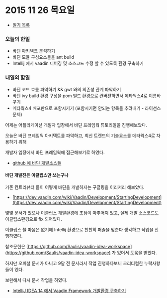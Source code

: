 # 2015 11 26 목요일

- [일기 목록](../Diary.md)

### 오늘의 한일
- 바딘 아키텍크 분석하기
- 바딘 모듈 구성요소들을 ant build
- Intellij 에서 vaadin 디버깅 및 소스코드 수정 할 수 있도록 환경 구축하기

### 내일의 할일
- 바딘 코드 흐름 파악하기 && gwt 와의 의존성 관계 파악하기
- 바딘 ivy build 환경 구성을 pom 빌드 환경으로 컨버젼하면서 메타웍스4로 이름바꾸기
- 메타웍스4 배포판으로 포함시키기 (포함시키면 안되는 항목들 추려내기 - 라이선스 문제)

어제는 어플리케이션 개발자 입장에서 바딘 프레임웍 튜토리얼을 진행해보았다.

오늘은 바딘 프레임웍 아키텍트를 파악하고, 최신 트렌드의 기술요소를 메타웍스4로 차용하기 위해

개발자 입장에서 바딘 프레임웍에 접근해보기로 하였다.


 - [github 에 바딘 개발소스들](https://github.com/vaadin)


#### 바딘 개발진은 이클립스만 쓰는구나

기존 컨트리뷰터 들이 어떻게 바딘을 개발하지는 구글링을 이리저리 해보았다.

- [https://dev.vaadin.com/wiki/Vaadin/Development/StartingDevelopment](https://dev.vaadin.com/wiki/Vaadin/Development/StartingDevelopment)

몇몇 문서가 있으나 이클립스 개발환경에 초점이 마추어져 있고, 실제 개발 소스코드도 이클립스환경으로 fix 되어있다.

이클립스 쓸 마음은 없기에 Intellij 환경으로 천천히 퍼즐을 맞춘다 생각하고 작업을 진행하였다.

참조문헌은 [https://github.com/Saulis/vaadin-idea-workspace](https://github.com/Saulis/vaadin-idea-workspace) 가 있어서 도움을 받았다.

하지만 오피셜 문서가 아니고 9달 전 문서라서 작업 진행하다보니 크리티컬한 누락사항들이 있다.

보완해서 다시 문서 작업을 하였다.

 - [IntelliJ IDEA 14 에서 Vaadin Framework 개발환경 구축하기](../idea-vaadin-dev-env/idea-vaadin-dev-env.md)

